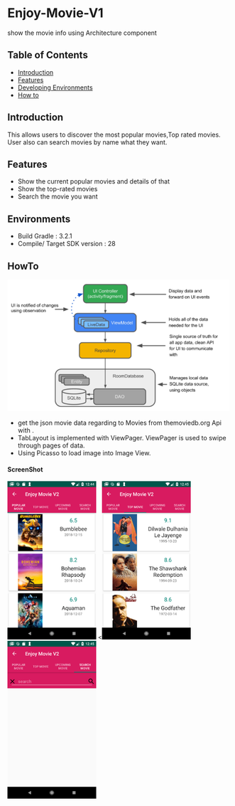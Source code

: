 # Enjoy-Movie-V1
show the movie info using Architecture component

## Table of Contents

- [Introduction](#introduction)
- [Features](#features)
- [Developing Environments](#environments)
- [How to](#Howto)

## Introduction
This allows users to discover the most popular movies,Top rated movies.
User also can search movies by name what they want.
## Features
* Show the current popular movies and details of that
* Show the top-rated movies
* Search the movie you want

## Environments
- Build Gradle : 3.2.1
- Compile/ Target SDK version : 28

## HowTo

<img src="https://github.com/sangaelee/Enjoy-Movie-V2/blob/master/screenshot/ac.png" width="500"></img>
- get the json movie data regarding to Movies from themoviedb.org Api with .
- TabLayout is implemented with ViewPager. ViewPager is used to swipe through pages of
data.
- Using Picasso to load image into Image View.


#### ScreenShot
<img src="https://github.com/sangaelee/Enjoy-Movie-V2/blob/master/screenshot/Screenshot01.png" width="200"></img>    <<img src="https://github.com/sangaelee/Enjoy-Movie-V2/blob/master/screenshot/Screenshot02.png" width="200"></img>    <img src="https://github.com/sangaelee/Enjoy-Movie-V2/blob/master/screenshot/Screenshot03.png" width="200"></img>    
